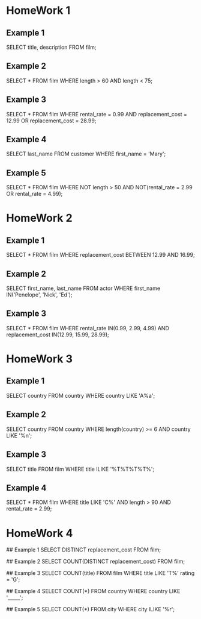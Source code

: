 # HomeWork 1
## Example 1 
SELECT title, description FROM film;

## Example 2
SELECT * FROM film WHERE length > 60 AND length < 75;

## Example 3
SELECT * FROM film WHERE rental_rate = 0.99 AND replacement_cost = 12.99 OR replacement_cost = 28.99;

## Example 4
SELECT last_name FROM customer WHERE first_name = 'Mary';

## Example 5
SELECT * FROM film WHERE NOT length > 50 AND NOT(rental_rate = 2.99 OR rental_rate = 4.99);

# HomeWork 2
## Example 1 
SELECT * FROM film WHERE replacement_cost BETWEEN 12.99 AND 16.99;

## Example 2
SELECT first_name, last_name FROM actor WHERE first_name IN('Penelope', 'Nick', 'Ed');

## Example 3
SELECT * FROM film WHERE rental_rate IN(0.99, 2.99, 4.99) AND replacement_cost IN(12.99, 15.99, 28.99);

# HomeWork 3
## Example 1 
SELECT country FROM country WHERE country LIKE 'A%a';

## Example 2
SELECT country FROM country WHERE length(country) >= 6 AND country LIKE '%n';

## Example 3
SELECT title FROM film WHERE title ILIKE '%T%T%T%T%';

## Example 4
SELECT * FROM film WHERE title LIKE 'C%' AND length > 90 AND rental_rate = 2.99;

# HomeWork 4
## Example 1
SELECT DISTINCT replacement_cost FROM film;

## Example 2
SELECT COUNT(DISTINCT replacement_cost) FROM film;

## Example 3
SELECT COUNT(title) FROM film WHERE title LIKE 'T%' rating = 'G';

## Example 4
SELECT COUNT(*) FROM country WHERE country LIKE '_____';

## Example 5
SELECT COUNT(*) FROM city WHERE city ILIKE '%r';
